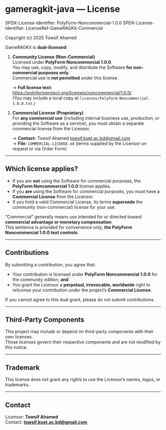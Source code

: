 # gameragkit-java — License

SPDX-License-Identifier: PolyForm-Noncommercial-1.0.0
SPDX-License-Identifier: LicenseRef-GameRAGKit-Commercial

Copyright (c) 2025 Towsif Ahamed

GameRAGKit is **dual-licensed**:

1) **Community License (Non-Commercial)**  
   Licensed under **PolyForm Noncommercial 1.0.0**.  
   You may use, copy, modify, and distribute the Software **for non-commercial purposes only**.  
   Commercial use is **not permitted** under this license.

   → **Full license text:** https://polyformproject.org/licenses/noncommercial/1.0.0/  
   (You may include a local copy at `licenses/PolyForm-Noncommercial-1.0.0.txt`.)

2) **Commercial License (Proprietary)**  
   For **any commercial use** (including internal business use, production, or providing the Software as a service),
   you must obtain a separate commercial license from the Licensor.

   → **Contact:** Towsif Ahamed <towsif.kuet.ac.bd@gmail.com>  
   → **File:** `COMMERCIAL-LICENSE.md` (terms supplied by the Licensor on request or via Order Form)

---

## Which license applies?
- If you are **not** using the Software for commercial purposes, the **PolyForm Noncommercial 1.0.0** license applies.  
- If you **are** using the Software for commercial purposes, you must have a **Commercial License** from the Licensor.
- If you hold a valid Commercial License, its terms **supersede** the community (non-commercial) license for your use.

“Commercial” generally means use intended for or directed toward **commercial advantage or monetary compensation**.  
This sentence is provided for convenience only; **the PolyForm Noncommercial 1.0.0 text controls**.

---

## Contributions
By submitting a contribution, you agree that:
- Your contribution is licensed under **PolyForm Noncommercial 1.0.0** for the community edition; **and**
- You grant the Licensor a **perpetual, irrevocable, worldwide** right to relicense your contribution
  under the project’s **Commercial License**.

If you cannot agree to this dual grant, please do not submit contributions.

---

## Third-Party Components
This project may include or depend on third-party components with their own licenses.  
Those licenses govern their respective components and are not modified by this notice.

---

## Trademark
This license does not grant any rights to use the Licensor’s names, logos, or trademarks.

---

## Contact
Licensor: **Towsif Ahamed**  
Contact: **towsif.kuet.ac.bd@gmail.com**
